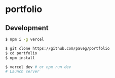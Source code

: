 # portfolio

## Development

```bash
$ npm i -g vercel

$ git clone https://github.com/paveg/portfolio
$ cd portfolio
$ npm install
```

```bash
$ vercel dev # or npm run dev
# Launch server
```
